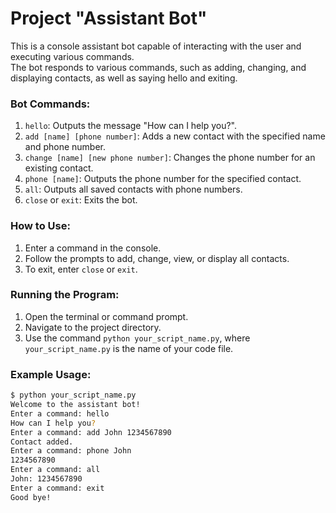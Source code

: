 # Project "Assistant Bot"

  This is a console assistant bot capable of interacting with the user and executing various commands.  
  The bot responds to various commands, such as adding, changing, and displaying contacts, as well as saying hello and exiting.

### Bot Commands:

1. `hello`: Outputs the message "How can I help you?".
2. `add [name] [phone number]`: Adds a new contact with the specified name and phone number.
3. `change [name] [new phone number]`: Changes the phone number for an existing contact.
4. `phone [name]`: Outputs the phone number for the specified contact.
5. `all`: Outputs all saved contacts with phone numbers.
6. `close` or `exit`: Exits the bot.

### How to Use:

1. Enter a command in the console.
2. Follow the prompts to add, change, view, or display all contacts.
3. To exit, enter `close` or `exit`.

### Running the Program:

1. Open the terminal or command prompt.
2. Navigate to the project directory.
3. Use the command `python your_script_name.py`, where `your_script_name.py` is the name of your code file.

### Example Usage:
```bash
$ python your_script_name.py
Welcome to the assistant bot!
Enter a command: hello
How can I help you?
Enter a command: add John 1234567890
Contact added.
Enter a command: phone John
1234567890
Enter a command: all
John: 1234567890
Enter a command: exit
Good bye!
```